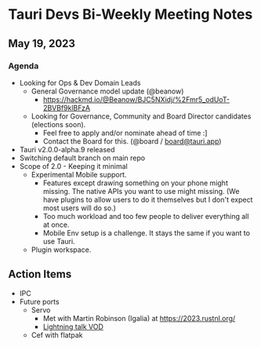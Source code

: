 # Tauri Devs Bi-Weekly Meeting Notes

## May 19, 2023

### Agenda

- Looking for Ops & Dev Domain Leads
    - General Governance model update (@beanow)
        - https://hackmd.io/@Beanow/BJC5NXidj/%2Fmr5_odUoT-2BVBf9klBFzA
    - Looking for Governance, Community and Board Director candidates (elections soon).
        - Feel free to apply and/or nominate ahead of time :]
        - Contact the Board for this. (@board / board@tauri.app)
- Tauri v2.0.0-alpha.9 released
- Switching default branch on main repo
- Scope of 2.0 - Keeping it minimal
    - Experimental Mobile support.
        - Features except drawing something on your phone might missing. The native APIs you want to use might missing. (We have plugins to allow users to do it themselves but I don't expect most users will do so.)
        - Too much workload and too few people to deliver everything all at once.
        - Mobile Env setup is a challenge. It stays the same if you want to use Tauri.
    - Plugin workspace.

## Action Items

- IPC
- Future ports
    - Servo
        - Met with Martin Robinson (Igalia) at https://2023.rustnl.org/
        - [Lightning talk VOD](https://www.youtube.com/live/9Q4yNlbfiYk?feature=share&t=18176)
    - Cef with flatpak

